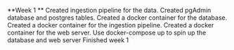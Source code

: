 **Week 1 **
Created ingestion pipeline for the data. Created pgAdmin database and postgres tables. Created a docker container for the database. Created a docker container for the ingestion pipeline. Created a docker container for the web server. Use docker-compose up to spin up the database and web server
Finished week 1